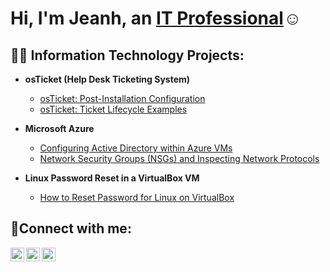 <h1>Hi, I'm Jeanh, an <a href="https://linkedin.com/in/Jeanh Alvarado">IT Professional</a>☺</h1>

<h2>👨‍💻 Information Technology Projects:</h2>

- <b>osTicket (Help Desk Ticketing System)</b>
  - [osTicket: Post-Installation Configuration](https://github.com/JeanhAlvarado/post-install-config)
  - [osTicket: Ticket Lifecycle Examples](https://github.com/JeanhAlvarado/ticket-lifecycle)
- <b>Microsoft Azure</b>
  - [Configuring Active Directory within Azure VMs](https://github.com/JeanhAlvarado/configure-ad)
  - [Network Security Groups (NSGs) and Inspecting Network Protocols](https://github.com/JeanhAlvarado/azure-network-protocols)

- <b>Linux Password Reset in a VirtualBox VM</b>
  - [How to Reset Password for Linux on VirtualBox](https://github.com/JeanhAlvarado/post-install-config)
<h2>🤳Connect with me:</h2>

[<img align="left" alt="Josh | Twitter" width="22px" src="https://cdn.jsdelivr.net/npm/simple-icons@v3/icons/twitter.svg" />][twitter]
[<img align="left" alt="Josh | LinkedIn" width="22px" src="https://cdn.jsdelivr.net/npm/simple-icons@v3/icons/linkedin.svg" />][linkedin]
[<img align="left" alt="Josh | Instagram" width="22px" src="https://cdn.jsdelivr.net/npm/simple-icons@v3/icons/instagram.svg" />][instagram]

[twitter]: https://twitter.com/
[instagram]: https://www.instagram.com/
[linkedin]: https://linkedin.com/in/
